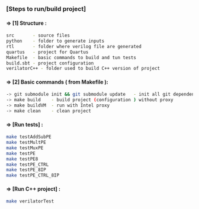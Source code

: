 ### [Steps to run/build project]

#### => [1] Structure :
```bash
src       - source files 
python    - folder to generate inputs
rtl       - folder where verilog file are generated
quartus   - project for Quartus
Makefile  - basic commands to build and tun tests
build.sbt - project configuration
verilatorC++ - folder used to build C++ version of project
```

#### => [2] Basic commands ( from Makefile ):
```bash
-> git submodule init && git submodule update   - init all git dependencies
-> make build    - build project (configuration ) without proxy
-> make buildVM  - run with Intel proxy
-> make clean    - clean project
```

#### => [Run tests] :
```bash
make testAddSubPE
make testMultPE
make testMuxPE
make testPE
make testPE8
make testPE_CTRL
make testPE_8IP
make testPE_CTRL_8IP
```

#### => [Run C++ project] :
```bash
make verilatorTest
```